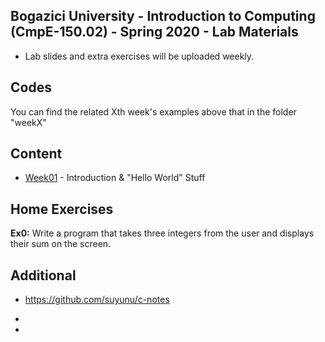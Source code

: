 ## Bogazici University - Introduction to Computing (CmpE-150.02) - Spring 2020 - Lab Materials

- Lab slides and extra exercises will be uploaded weekly.

## Codes
You can find the related Xth week's examples above that in the folder "weekX"

## Content

* [Week01](https://github.com/melsener/cmpe150/tree/master/week01) - Introduction & "Hello World" Stuff

## Home Exercises
**Ex0:** Write a program that takes three integers from the user and displays their sum on the screen.

## Additional
* https://github.com/suyunu/c-notes

* 
* 